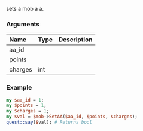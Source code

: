 sets a mob a a.
### Arguments
**Name**|**Type**|**Description**
:---|:---|:---
aa_id||
points||
charges|int|

### Example

```perl
my $aa_id = 1;
my $points = 1;
my $charges = 1;
my $val = $mob->SetAA($aa_id, $points, $charges);
quest::say($val); # Returns bool
```